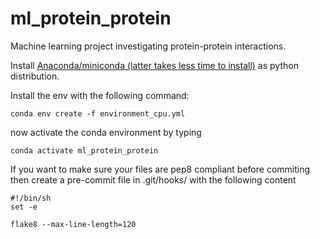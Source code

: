 # ml_protein_protein

Machine learning project investigating protein-protein interactions. 

Install [Anaconda/miniconda (latter takes less time to install)](https://docs.conda.io/en/latest/miniconda.html) as python distribution.

Install the env with the following command:
```
conda env create -f environment_cpu.yml
```

now activate the conda environment by typing 
```
conda activate ml_protein_protein
```

If you want to make sure your files are pep8 compliant before commiting then create a pre-commit file in .git/hooks/ 
with the following content
```
#!/bin/sh
set -e

flake8 --max-line-length=120
```